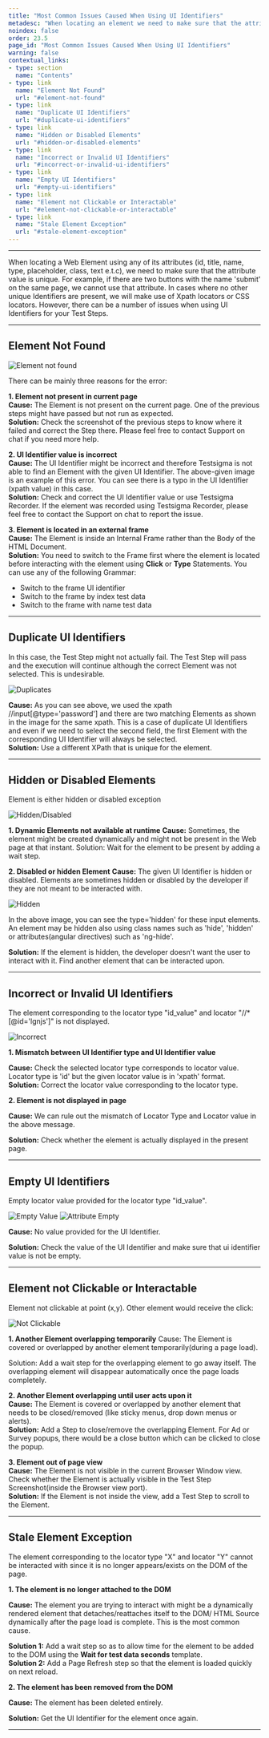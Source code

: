 ```yaml
---
title: "Most Common Issues Caused When Using UI Identifiers"
metadesc: "When locating an element we need to make sure that the attribute value is unique. This article discusses most common issues caused when using UI identifiers"
noindex: false
order: 23.5
page_id: "Most Common Issues Caused When Using UI Identifiers"
warning: false
contextual_links:
- type: section
  name: "Contents"
- type: link
  name: "Element Not Found"
  url: "#element-not-found"
- type: link
  name: "Duplicate UI Identifiers"
  url: "#duplicate-ui-identifiers"
- type: link
  name: "Hidden or Disabled Elements"
  url: "#hidden-or-disabled-elements"
- type: link
  name: "Incorrect or Invalid UI Identifiers"
  url: "#incorrect-or-invalid-ui-identifiers"
- type: link
  name: "Empty UI Identifiers"
  url: "#empty-ui-identifiers"
- type: link
  name: "Element not Clickable or Interactable"
  url: "#element-not-clickable-or-interactable"
- type: link
  name: "Stale Element Exception"
  url: "#stale-element-exception"
---
```


---

When locating a Web Element using any of its attributes (id, title, name, type, placeholder, class, text e.t.c), we need to make sure that the attribute value is unique. For example, if there are two buttons with the name 'submit' on the same page, we cannot use that attribute. In cases where no other unique Identifiers are present, we will make use of Xpath locators or CSS locators. However, there can be a number of issues when using UI Identifiers for your Test Steps. 

---

## **Element Not Found**

![Element not found](https://s3.amazonaws.com/cdn.freshdesk.com/data/helpdesk/attachments/production/32005631287/original/AHZqtEGcS3xG9gnGBGoDLAFlcJqdOcQi7g.png?1563957746)

There can be mainly three reasons for the error:

**1. Element not present in current page** <br>
**Cause:** The Element is not present on the current page. One of the previous steps might have passed but not run as expected.<br>
**Solution:** Check the screenshot of the previous steps to know where it failed and correct the Step there. Please feel free to contact Support on chat if you need more help. <br>

**2. UI Identifier value is incorrect** <br>
**Cause:** The UI Identifier might be incorrect and therefore Testsigma is not able to find an Element with the given UI Identifier. The above-given image is an example of this error. You can see there is a typo in the UI Identifier (xpath value) in this case. <br>
**Solution:** Check and correct the UI Identifier value or use Testsigma Recorder. If the element was recorded using Testsigma Recorder, please feel free to contact the Support on chat to report the issue. <br>

**3. Element is located in an external frame** <br>
**Cause:** The Element is inside an Internal Frame rather than the Body of the HTML Document. <br>
**Solution:** You need to switch to the Frame first where the element is located before interacting with the element using **Click** or **Type** Statements. You can use any of the following Grammar: <br>
- Switch to the frame UI identifier
- Switch to the frame by index test data
- Switch to the frame with name test data

---

## **Duplicate UI Identifiers**

In this case, the Test Step might not actually fail. The Test Step will pass and the execution will continue although the correct Element was not selected. This is undesirable.

![Duplicates](https://s3.amazonaws.com/cdn.freshdesk.com/data/helpdesk/attachments/production/32003704320/original/1ijoBxZdM6OA1SX0dSCXIzXEaqfyHIw09A.png?1542495232)

**Cause:** As you can see above, we used the xpath //input[@type='password'] and there are two matching Elements as shown in the image for the same xpath. This is a case of duplicate UI Identifiers and even if we need to select the second field, the first Element with the corresponding UI Identifier will always be selected. <br>
**Solution:** Use a different XPath that is unique for the element.

---

## **Hidden or Disabled Elements**

Element is either hidden or disabled exception

![Hidden/Disabled](https://s3.amazonaws.com/cdn.freshdesk.com/data/helpdesk/attachments/production/32003375097/original/yf8rFzpJK2uroAA-zhRDEsevc5R4o3mJzw.png?1538651831)

**1. Dynamic Elements not available at runtime**
**Cause:** Sometimes, the element might be created dynamically and might not be present in the Web page at that instant.
Solution: Wait for the element to be present by adding a wait step.



**2. Disabled or hidden Element**
**Cause:** The given UI Identifier is hidden or disabled. Elements are sometimes hidden or disabled by the developer if they are not meant to be interacted with.

![Hidden](https://s3.amazonaws.com/cdn.freshdesk.com/data/helpdesk/attachments/production/32003704323/original/UHJ7h9ZeMIXuWm_n4irI3tyI4Us0y6Iq4A.png?1542495544)

In the above image, you can see the type='hidden' for these input elements. An element may be hidden also using class names such as 'hide', 'hidden' or attributes(angular directives) such as 'ng-hide'.

**Solution:** If the element is hidden, the developer doesn't want the user to interact with it. Find another element that can be interacted upon.

---

## **Incorrect or Invalid UI Identifiers**

The element corresponding to the locator type "id_value" and locator "//*[@id='lgnjs']" is not displayed.

![Incorrect](https://s3.amazonaws.com/cdn.freshdesk.com/data/helpdesk/attachments/production/32003375388/original/K4515ysgaEzsKRj7uWv8sGUnKnhMMSPycw.png?1538653598)

**1. Mismatch between UI Identifier type and UI Identifier value**

**Cause:** Check the selected locator type corresponds to locator value. Locator type is 'id' but the given locator value is in 'xpath' format.<br>
**Solution:** Correct the locator value corresponding to the locator type.



**2. Element is not displayed in page**

**Cause:** We can rule out the mismatch of Locator Type and Locator value in the above message.<br>

**Solution:** Check whether the element is actually displayed in the present page.

---

## **Empty UI Identifiers**

Empty locator value provided for the locator type "id_value".

![Empty Value](https://s3.amazonaws.com/cdn.freshdesk.com/data/helpdesk/attachments/production/32005631374/original/IdgiyefyGoJymHH3I66F-JnJHhT6yLMK8A.png?1563958543)
![Attribute Empty](https://s3.amazonaws.com/cdn.freshdesk.com/data/helpdesk/attachments/production/32005626076/original/5PQ_QJb_1Oppy6H6dFwqpVd_AyNtoAorsw.png?1563888775)

**Cause:** No value provided for the UI Identifier. <br>

**Solution:** Check the value of the UI Identifier and make sure that ui identifier value is not be empty.

---

## **Element not Clickable or Interactable**

Element not clickable at point (x,y). Other element would receive the click:

![Not Clickable](https://s3.amazonaws.com/cdn.freshdesk.com/data/helpdesk/attachments/production/32003704342/original/vHK8wszMAWtsAGtNq8pewfBghREF4oKRMg.gif?1542498213)

**1. Another Element overlapping temporarily**
Cause: The Element is covered or overlapped by another element temporarily(during a page load).

Solution: Add a wait step for the overlapping element to go away itself. The overlapping element will disappear automatically once the page loads completely.



**2. Another Element overlapping until user acts upon it**<br>
**Cause:** The Element is covered or overlapped by another element that needs to be closed/removed (like sticky menus, drop down menus or alerts). <br>
**Solution:** Add a Step to close/remove the overlapping Element. For Ad or Survey popups, there would be a close button which can be clicked to close the popup.



**3. Element out of page view** <br>
**Cause:** The Element is not visible in the current Browser Window view. Check whether the Element is actually visible in the Test Step Screenshot(inside the Browser view port). <br>
**Solution:** If the Element is not inside the view, add a Test Step to scroll to the Element.

---

## **Stale Element Exception**

The element corresponding to the locator type "X" and locator "Y" cannot be interacted with since it is no longer appears/exists on the DOM of the page.

**1. The element is no longer attached to the DOM**

**Cause:** The element you are trying to interact with might be a dynamically rendered element that detaches/reattaches itself to the DOM/ HTML Source dynamically after the page load is complete. This is the most common cause. <br>

**Solution 1:** Add a wait step so as to allow time for the element to be added to the DOM using the **Wait for test data seconds** template. <br>
**Solution 2:** Add a Page Refresh step so that the element is loaded quickly on next reload.


**2. The element has been removed from the DOM**

**Cause:** The element has been deleted entirely. <br>

**Solution:** Get the UI Identifier for the element once again.


---